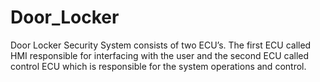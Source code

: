 # Door_Locker
Door Locker Security System consists of two ECU’s. The first ECU called HMI responsible for interfacing with the user and the second ECU called control ECU which is responsible for the system operations and control.
